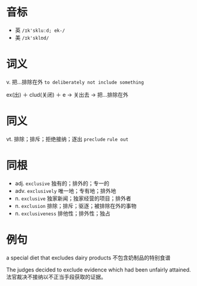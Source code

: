 # 音标

- 英 `/ɪk'skluːd; ek-/`
- 美 `/ɪk'sklʊd/`

# 词义

v. 把…排除在外
`to deliberately not include something`



ex(出) ＋ clud(关闭) ＋ e → 关出去 → 把…排除在外

# 同义

vt. 排除；排斥；拒绝接纳；逐出
`preclude` `rule out`

# 同根

- adj. `exclusive` 独有的；排外的；专一的
- adv. `exclusively` 唯一地；专有地；排外地
- n. `exclusive` 独家新闻；独家经营的项目；排外者
- n. `exclusion` 排除；排斥；驱逐；被排除在外的事物
- n. `exclusiveness` 排他性；排外性；独占

# 例句

a special diet that excludes dairy products
不包含奶制品的特别食谱

The judges decided to exclude evidence which had been unfairly attained.
法官裁决不接纳以不正当手段获取的证据。


